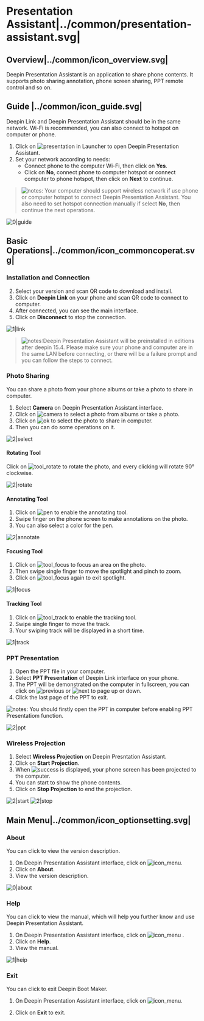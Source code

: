 # Presentation Assistant|../common/presentation-assistant.svg|

## Overview|../common/icon_overview.svg|

Deepin Presentation Assistant is an application to share phone contents. It supports photo sharing annotation, phone screen sharing, PPT remote control and so on.

## Guide |../common/icon_guide.svg|

Deepin Link and Deepin Presentation Assistant should be in the same network. Wi-Fi is recommended, you can also connect to hotspot on computer or phone.

1. Click on ![presentation](icon/presentation.svg) in Launcher to open Deepin Presentation Assistant.
2. Set your network according to needs:
   - Connect phone to the computer Wi-Fi, then click on **Yes**.
   - Click on **No**, connect phone to computer hotspot or connect computer to phone hotspot, then click on **Next** to continue.

> ![notes](icon/notes.svg): Your computer should support wireless network if use phone or computer hotspot to connect Deepin Presentation Assistant. You also need to set hotspot connection manually if select **No**, then continue the next operations.

![0|guide](png/guide.png)

## Basic Operations|../common/icon_commoncoperat.svg|

### Installation and Connection 


2. Select your version and scan QR code to download and install.
3. Click on **Deepin Link** on your phone and scan QR code to connect to computer.
4. After connected, you can see the main interface.
5. Click on **Disconnect** to stop the connection.

![1|link](png/link.png)

> ![notes](icon/notes.svg):Deepin Presentation Assistant will be preinstalled in editions after deepin 15.4. Please make sure your phone and computer are in the same LAN before connecting, or there will be a failure prompt and you can follow the steps to connect.


### Photo Sharing

You can share a photo from your phone albums or take a photo to share in computer.

1. Select **Camera** on Deepin Presentation Assistant interface.
2. Click on ![camera](icon/camera.svg) to select a photo from albums or take a photo.
3. Click on ![ok](icon/ok.svg) to select the photo to share in computer.
4. Then you can do some operations on it.

![2|select](png/select.png)

#### Rotating Tool

Click on ![tool_rotate](icon/tool_rotate.svg) to rotate the photo, and every clicking will rotate 90° clockwise.

![2|rotate](png/rotate.png)


#### Annotating Tool

1. Click on ![pen](icon/pen.svg) to enable the annotating tool.
2. Swipe finger on the phone screen to make annotations on the photo.
3. You can also select a color for the pen.

![2|annotate](png/annotate.png)


#### Focusing Tool

1. Click on ![tool_focus](icon/tool_focus.svg) to focus an area on the photo.
2. Then swipe single finger to move the spotlight and pinch to zoom.
3. Click on ![tool_focus](icon/tool_focus.svg) again to exit spotlight.

![1|focus](png/focus.png)


#### Tracking Tool

1. Click on ![tool_track](icon/tool_track.svg) to enable the tracking tool.
2. Swipe single finger to move the track.
3. Your swiping track will be displayed in a short time.

![1|track](png/track.png)


### PPT Presentation
1. Open the PPT file in your computer.
2. Select **PPT Presentation** of Deepin Link interface on your phone.
3. The PPT will be demonstrated on the computer in fullscreen, you can click on ![previous](icon/previous.svg) or ![next](icon/next.svg) to page up or down.
4. Click the last page of the PPT to exit.

![notes](icon/notes.svg): You should firstly open the PPT in computer before enabling PPT Presentatiom function.

![2|ppt](png/ppt.png)


### Wireless Projection

1. Select **Wireless Projection** on Deepin Presntation Assistant.
2. Click on **Start Projection**.
3. When ![success](icon/success.png) is displayed, your phone screen has been projected to the computer.
4. You can start to show the phone contents.
5. Click on **Stop Projection** to end the projection.

![2|start](png/start.png)
![2|stop](png/stop.png)


## Main Menu|../common/icon_optionsetting.svg|

### About

You can click to view the version description.

1. On Deepin Presentation Assistant interface, click on ![icon_menu](icon/icon_menu.svg).
2. Click on **About**.
3. View the version description.

![0|about](png/about.png)


### Help

You can click to view the manual, which will help you further know and use Deepin Presentation Assistant.

1. On Deepin Presentation Assistant interface, click on ![icon_menu](icon/icon_menu.svg) .
2. Click on **Help**.
3. View the manual.


![1|heip](png/help.png)


### Exit

You can click to exit Deepin Boot Maker.

1. On Deepin Presentation Assistant interface, click on ![icon_menu](icon/icon_menu.svg).

2. Click on **Exit** to exit.

